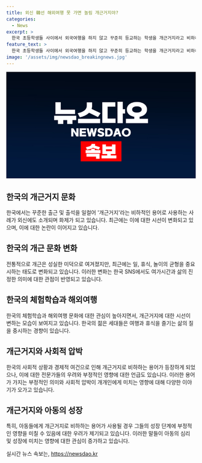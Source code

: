 ```yaml
---
title: 외신 韓선 해외여행 못 가면 놀림 개근거지야?
categories:
  - News
excerpt: >
  한국 초등학생들 사이에서 외국여행을 하지 않고 꾸준히 등교하는 학생을 개근거지라고 비하하는 표현이 화제다. 개근을 평가하는 시선이 변하고, 한국 SNS에서는 일과 휴식의 균형을 이루는 태도에 대해 논의되고 있다. 최근 국내 온라인 커뮤니티에서는 부족한 여유자금으로 인해 해외여행을 가지 못하는 가정의 사례가 소개되었는데, 이에 전문가들은 이를 물질주의와 사회적 압박에 대한 부정적인 영향으로 지적하고 있다.
feature_text: >
  한국 초등학생들 사이에서 외국여행을 하지 않고 꾸준히 등교하는 학생을 개근거지라고 비하하는 표현이 화제다. 개근을 평가하는 시선이 변하고, 한국 SNS에서는 일과 휴식의 균형을 이루는 태도에 대해 논의되고 있다. 최근 국내 온라인 커뮤니티에서는 부족한 여유자금으로 인해 해외여행을 가지 못하는 가정의 사례가 소개되었는데, 이에 전문가들은 이를 물질주의와 사회적 압박에 대한 부정적인 영향으로 지적하고 있다.
image: '/assets/img/newsdao_breakingnews.jpg'
---
```


<p><img src="/assets/img/newsdao_breakingnews.jpg" alt="firstkoreanews 속보" /></p>

<h2 data-ke-size="size26">한국의 개근거지 문화</h2>

<p data-ke-size="size16">한국에서는 꾸준한 출근 및 출석을 일컬어 '개근거지'라는 비하적인 용어로 사용하는 사례가 외신에도 소개되며 화제가 되고 있습니다. 최근에는 이에 대한 시선이 변화되고 있으며, 이에 대한 논란이 이어지고 있습니다. </p>

<h2 data-ke-size="size26">한국의 개근 문화 변화</h2>

<p data-ke-size="size16">전통적으로 개근은 성실한 미덕으로 여겨졌지만, 최근에는 일, 휴식, 놀이의 균형을 중요시하는 태도로 변화되고 있습니다. 이러한 변화는 한국 SNS에서도 여가시간과 삶의 진정한 의미에 대한 관점이 반영되고 있습니다.</p>

<h2 data-ke-size="size26">한국의 체험학습과 해외여행</h2>

<p data-ke-size="size16">한국의 체험학습과 해외여행 문화에 대한 관심이 높아지면서, 개근거지에 대한 시선이 변하는 모습이 보여지고 있습니다. 한국의 젊은 세대들은 여행과 휴식을 즐기는 삶의 질을 중시하는 경향이 있습니다.</p>

<h2 data-ke-size="size26">개근거지와 사회적 압박</h2>

<p data-ke-size="size16">한국의 사회적 상황과 경제적 여건으로 인해 개근거지로 비하하는 용어가 등장하게 되었으나, 이에 대한 전문가들의 우려와 부정적인 영향에 대한 언급도 있습니다. 이러한 용어가 가지는 부정적인 의미와 사회적 압박이 개개인에게 미치는 영향에 대해 다양한 이야기가 오가고 있습니다.</p>

<h2 data-ke-size="size26">개근거지와 아동의 성장</h2>

<p data-ke-size="size16">특히, 아동들에게 개근거지로 비하하는 용어가 사용될 경우 그들의 성장 단계에 부정적인 영향을 미칠 수 있음에 대한 우려가 제기되고 있습니다. 이러한 말들이 아동의 심리 및 성장에 미치는 영향에 대한 관심이 증가하고 있습니다.</p>
실시간 뉴스 속보는, <a href="https://newsdao.kr" rel="dofollow">https://newsdao.kr</a>


